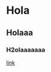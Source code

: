 # Hola

## Holaaa

### H2olaaaaaaa

[link](https://colab.research.google.com/drive/1HwbQ243nVjzm37mIB2LYxrxU5fCCmy_X?usp=sharing)

